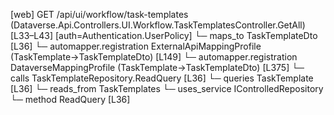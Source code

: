 [web] GET /api/ui/workflow/task-templates  (Dataverse.Api.Controllers.UI.Workflow.TaskTemplatesController.GetAll)  [L33–L43] [auth=Authentication.UserPolicy]
  └─ maps_to TaskTemplateDto [L36]
    └─ automapper.registration ExternalApiMappingProfile (TaskTemplate->TaskTemplateDto) [L149]
    └─ automapper.registration DataverseMappingProfile (TaskTemplate->TaskTemplateDto) [L375]
  └─ calls TaskTemplateRepository.ReadQuery [L36]
  └─ queries TaskTemplate [L36]
    └─ reads_from TaskTemplates
  └─ uses_service IControlledRepository<TaskTemplate>
    └─ method ReadQuery [L36]

